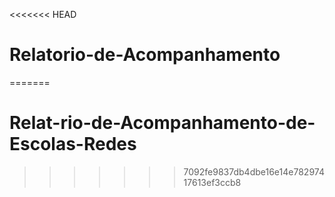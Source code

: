 <<<<<<< HEAD
# Relatorio-de-Acompanhamento
=======
# Relat-rio-de-Acompanhamento-de-Escolas-Redes
>>>>>>> 7092fe9837db4dbe16e14e78297417613ef3ccb8
